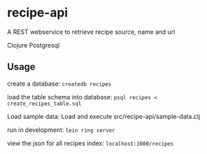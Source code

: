 # recipe-api

A REST webservice to retrieve recipe source, name and url

Clojure
Postgresql

## Usage

create a database:
`createdb recipes`

load the table schema into database:
`psql recipes <  create_recipes_table.sql`

Load sample data:
Load and execute src/recipe-api/sample-data.clj

run in development:
`lein ring server`

view the json for all recipes index:
`localhost:3000/recipes` 
